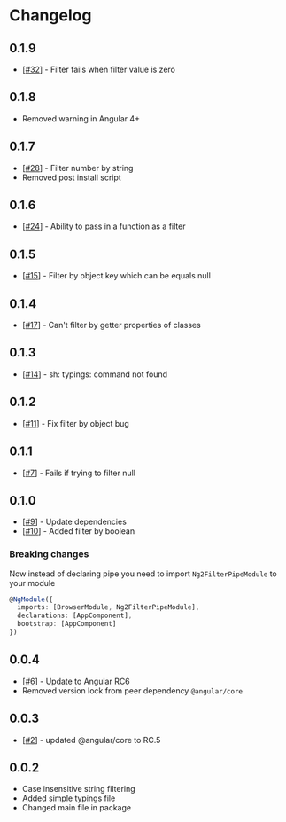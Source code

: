 # Changelog

## 0.1.9
* [[#32](https://github.com/VadimDez/ng2-filter-pipe/issues/32)] - Filter fails when filter value is zero

## 0.1.8
* Removed warning in Angular 4+

## 0.1.7
* [[#28](https://github.com/VadimDez/ng2-filter-pipe/issues/28)] - Filter number by string
* Removed post install script

## 0.1.6
* [[#24](https://github.com/VadimDez/ng2-filter-pipe/pull/24)] - Ability to pass in a function as a filter

## 0.1.5
* [[#15](https://github.com/VadimDez/ng2-filter-pipe/issues/15)] - Filter by object key which can be equals null

## 0.1.4
* [[#17](https://github.com/VadimDez/ng2-filter-pipe/issues/17)] - Can't filter by getter properties of classes

## 0.1.3
* [[#14](https://github.com/VadimDez/ng2-filter-pipe/issues/14)] - sh: typings: command not found

## 0.1.2
* [[#11](https://github.com/VadimDez/ng2-filter-pipe/issues/11)] - Fix filter by object bug

## 0.1.1
* [[#7](https://github.com/VadimDez/ng2-filter-pipe/issues/7)] - Fails if trying to filter null

## 0.1.0
* [[#9](https://github.com/VadimDez/ng2-filter-pipe/issues/9)] - Update dependencies
* [[#10](https://github.com/VadimDez/ng2-filter-pipe/issues/10)] - Added filter by boolean

### Breaking changes
Now instead of declaring pipe you need to import `Ng2FilterPipeModule` to your module
```ts
@NgModule({
  imports: [BrowserModule, Ng2FilterPipeModule],
  declarations: [AppComponent],
  bootstrap: [AppComponent]
})
```


## 0.0.4

* [[#6](https://github.com/VadimDez/ng2-filter-pipe/issues/6)] - Update to Angular RC6
* Removed version lock from peer dependency `@angular/core`


## 0.0.3

* [[#2](https://github.com/VadimDez/ng2-filter-pipe/issues/2)] - updated @angular/core to RC.5

## 0.0.2

* Case insensitive string filtering
* Added simple typings file
* Changed main file in package